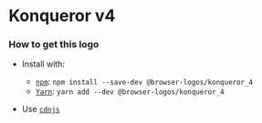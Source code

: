 # Konqueror v4

### How to get this logo

* Install with:

  * [`npm`](https://www.npmjs.com/): `npm install --save-dev @browser-logos/konqueror_4`
  * [`Yarn`](https://yarnpkg.com/): `yarn add --dev @browser-logos/konqueror_4`

* Use [`cdnjs`](https://cdnjs.com/libraries/browser-logos)
